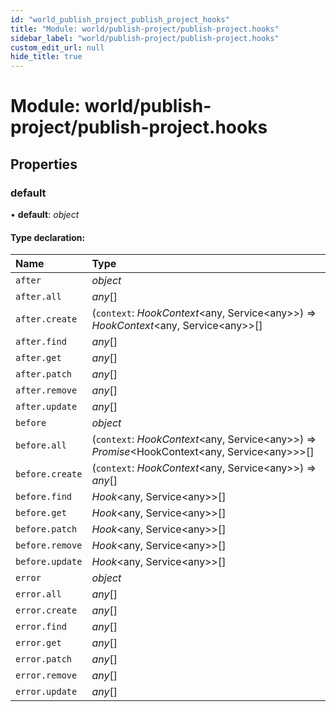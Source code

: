 ```yaml
---
id: "world_publish_project_publish_project_hooks"
title: "Module: world/publish-project/publish-project.hooks"
sidebar_label: "world/publish-project/publish-project.hooks"
custom_edit_url: null
hide_title: true
---
```


# Module: world/publish-project/publish-project.hooks

## Properties

### default

• **default**: *object*

#### Type declaration:

Name | Type |
:------ | :------ |
`after` | *object* |
`after.all` | *any*[] |
`after.create` | (`context`: *HookContext*<any, Service<any\>\>) => *HookContext*<any, Service<any\>\>[] |
`after.find` | *any*[] |
`after.get` | *any*[] |
`after.patch` | *any*[] |
`after.remove` | *any*[] |
`after.update` | *any*[] |
`before` | *object* |
`before.all` | (`context`: *HookContext*<any, Service<any\>\>) => *Promise*<HookContext<any, Service<any\>\>\>[] |
`before.create` | (`context`: *HookContext*<any, Service<any\>\>) => *any*[] |
`before.find` | *Hook*<any, Service<any\>\>[] |
`before.get` | *Hook*<any, Service<any\>\>[] |
`before.patch` | *Hook*<any, Service<any\>\>[] |
`before.remove` | *Hook*<any, Service<any\>\>[] |
`before.update` | *Hook*<any, Service<any\>\>[] |
`error` | *object* |
`error.all` | *any*[] |
`error.create` | *any*[] |
`error.find` | *any*[] |
`error.get` | *any*[] |
`error.patch` | *any*[] |
`error.remove` | *any*[] |
`error.update` | *any*[] |
